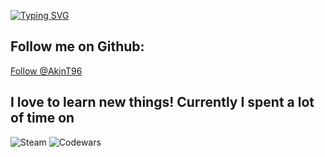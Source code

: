[![Typing SVG](https://readme-typing-svg.demolab.com/?lines=Hey+I´m+Akin)](https://git.io/typing-svg)

## Follow me on Github:

<!-- GitHub Follow Button -->
<a href="https://github.com/AkinT96" class="github-button" data-show-count="true" aria-label="@AkinT96 on GitHub">Follow @AkinT96</a>

## I love to learn new things! Currently I spent a lot of time on 

![Steam](https://img.shields.io/badge/steam-%23000000.svg?style=for-the-badge&logo=steam&logoColor=white) ![Codewars](https://img.shields.io/badge/Codewars-B1361E?style=for-the-badge&logo=codewars&logoColor=grey)
